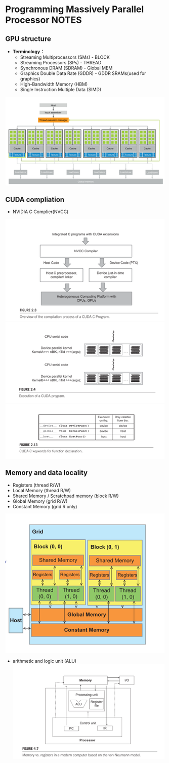 # **Programming Massively Parallel Processor NOTES**

## **GPU structure**

- **Terminology：**
  - Streaming Multiprocessors (SMs) - BLOCK
  - Streaming Processors (SPs) - THREAD
  - Synchronous DRAM (SDRAM) - Global MEM
  - Graphics Double Data Rate (GDDR) - GDDR SRAMs(used for graphics)
  - High-Bandwidth Memory (HBM)
  - Single Instruction Multiple Data (SIMD)

![](../CUDA_NOTES/IMG/Snipaste_2021-10-21_15-47-47.png)

## CUDA compliation

- NVIDIA C Complier(NVCC)
  
![](../CUDA_NOTES/IMG/Snipaste_2021-10-21_16-42-05.png)
![](../CUDA_NOTES/IMG/Snipaste_2021-10-21_16-56-03.png)
![](../CUDA_NOTES/IMG/Snipaste_2021-10-21_17-19-37.png)

## **Memory and data locality**

- Registers (thread R/W)
- Local Memory (thread R/W)
- Shared Memory / Scratchpad memory (block R/W)
- Global Memory (grid R/W)
- Constant Memory (grid R only)
  
![](../CUDA_NOTES/IMG/Snipaste_2021-10-22_09-55-00.png)

- arithmetic and logic unit (ALU)
![](../CUDA_NOTES/IMG/Snipaste_2021-10-22_10-00-37.png)
